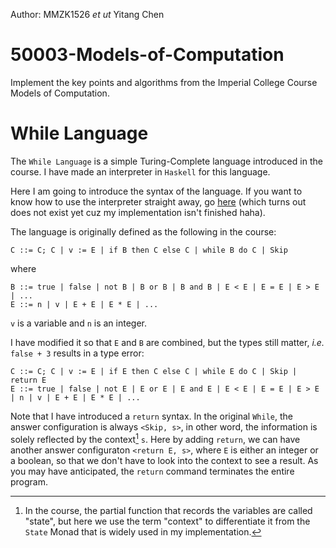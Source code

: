 Author: MMZK1526 *et ut* Yitang Chen

# 50003-Models-of-Computation
Implement the key points and algorithms from the Imperial College Course Models of Computation.  

# While Language
The ```While Language``` is a simple Turing-Complete language introduced in the course. I have made an interpreter in ```Haskell``` for this language.  

Here I am going to introduce the syntax of the language. If you want to know how to use the interpreter straight away, go [here]() (which turns out does not exist yet cuz my implementation isn't finished haha).

The language is originally defined as the following in the course:
```
C ::= C; C | v := E | if B then C else C | while B do C | Skip
```
where
```
B ::= true | false | not B | B or B | B and B | E < E | E = E | E > E | ...
E ::= n | v | E + E | E * E | ...
```
```v``` is a variable and ```n``` is an integer.

I have modified it so that ```E``` and ```B``` are combined, but the types still matter, *i.e.* ```false + 3``` results in a type error:  

```
C ::= C; C | v := E | if E then C else C | while E do C | Skip | return E
E ::= true | false | not E | E or E | E and E | E < E | E = E | E > E | n | v | E + E | E * E | ...
```

Note that I have introduced a ```return``` syntax. In the original ```While```, the answer configuration is always ```<Skip, s>```, in other word, the information is solely reflected by the context[^1] ```s```. Here by adding ```return```, we can have another answer configuraton ```<return E, s>```, where ```E``` is either an integer or a boolean, so that we don't have to look into the context to see a result. As you may have anticipated, the ```return``` command terminates the entire program.  

[^1]: In the course, the partial function that records the variables are called "state", but here we use the term "context" to differentiate it from the ```State``` Monad that is widely used in my implementation.  
